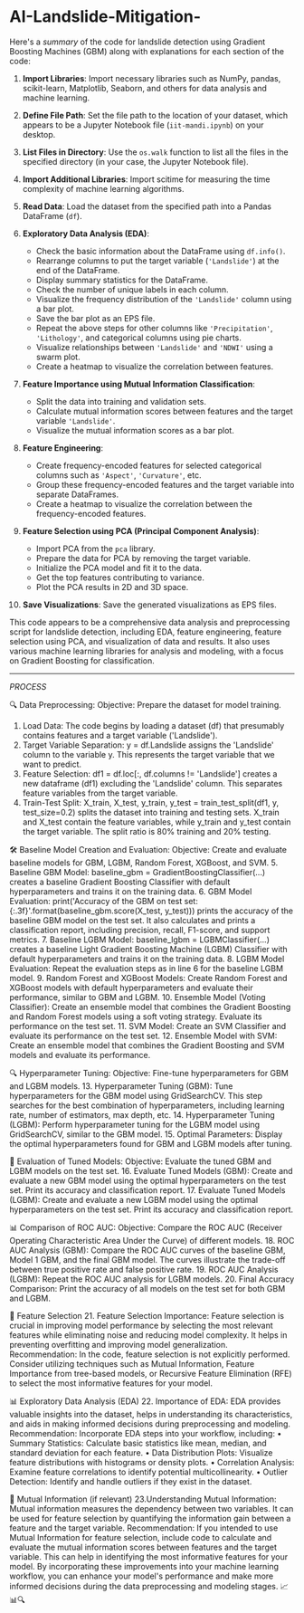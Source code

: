 # AI-Landslide-Mitigation-
Here's a *summary* of the code for landslide detection using Gradient Boosting Machines (GBM) along with explanations for each section of the code:

1. **Import Libraries**: Import necessary libraries such as NumPy, pandas, scikit-learn, Matplotlib, Seaborn, and others for data analysis and machine learning.

2. **Define File Path**: Set the file path to the location of your dataset, which appears to be a Jupyter Notebook file (`iit-mandi.ipynb`) on your desktop.

3. **List Files in Directory**: Use the `os.walk` function to list all the files in the specified directory (in your case, the Jupyter Notebook file).

4. **Import Additional Libraries**: Import scitime for measuring the time complexity of machine learning algorithms.

5. **Read Data**: Load the dataset from the specified path into a Pandas DataFrame (`df`).

6. **Exploratory Data Analysis (EDA)**:
   - Check the basic information about the DataFrame using `df.info()`.
   - Rearrange columns to put the target variable (`'Landslide'`) at the end of the DataFrame.
   - Display summary statistics for the DataFrame.
   - Check the number of unique labels in each column.
   - Visualize the frequency distribution of the `'Landslide'` column using a bar plot.
   - Save the bar plot as an EPS file.
   - Repeat the above steps for other columns like `'Precipitation'`, `'Lithology'`, and categorical columns using pie charts.
   - Visualize relationships between `'Landslide'` and `'NDWI'` using a swarm plot.
   - Create a heatmap to visualize the correlation between features.

7. **Feature Importance using Mutual Information Classification**:
   - Split the data into training and validation sets.
   - Calculate mutual information scores between features and the target variable `'Landslide'`.
   - Visualize the mutual information scores as a bar plot.

8. **Feature Engineering**:
   - Create frequency-encoded features for selected categorical columns such as `'Aspect'`, `'Curvature'`, etc.
   - Group these frequency-encoded features and the target variable into separate DataFrames.
   - Create a heatmap to visualize the correlation between the frequency-encoded features.

9. **Feature Selection using PCA (Principal Component Analysis)**:
   - Import PCA from the `pca` library.
   - Prepare the data for PCA by removing the target variable.
   - Initialize the PCA model and fit it to the data.
   - Get the top features contributing to variance.
   - Plot the PCA results in 2D and 3D space.

10. **Save Visualizations**: Save the generated visualizations as EPS files.

This code appears to be a comprehensive data analysis and preprocessing script for landslide detection, including EDA, feature engineering, feature selection using PCA, and visualization of data and results. It also uses various machine learning libraries for analysis and modeling, with a focus on Gradient Boosting for classification.

--------------------------------------------------------------------------------------------------------------------------------------------------------------------------------------------------------------------
*PROCESS*

🔍 Data Preprocessing:
Objective: Prepare the dataset for model training.
1.	Load Data: The code begins by loading a dataset (df) that presumably contains features and a target variable ('Landslide').
2.	Target Variable Separation: y = df.Landslide assigns the 'Landslide' column to the variable y. This represents the target variable that we want to predict.
3.	Feature Selection: df1 = df.loc[:, df.columns != 'Landslide'] creates a new dataframe (df1) excluding the 'Landslide' column. This separates feature variables from the target variable.
4.	Train-Test Split: X_train, X_test, y_train, y_test = train_test_split(df1, y, test_size=0.2) splits the dataset into training and testing sets. X_train and X_test contain the feature variables, while y_train and y_test contain the target variable. The split ratio is 80% training and 20% testing.

🛠️ Baseline Model Creation and Evaluation:
Objective: Create and evaluate baseline models for GBM, LGBM, Random Forest, XGBoost, and SVM.
5.	Baseline GBM Model: baseline_gbm = GradientBoostingClassifier(...) creates a baseline Gradient Boosting Classifier with default hyperparameters and trains it on the training data.
6.	GBM Model Evaluation: print('Accuracy of the GBM on test set: {:.3f}'.format(baseline_gbm.score(X_test, y_test))) prints the accuracy of the baseline GBM model on the test set. It also calculates and prints a classification report, including precision, recall, F1-score, and support metrics.
7.	Baseline LGBM Model: baseline_lgbm = LGBMClassifier(...) creates a baseline Light Gradient Boosting Machine (LGBM) Classifier with default hyperparameters and trains it on the training data.
8.	LGBM Model Evaluation: Repeat the evaluation steps as in line 6 for the baseline LGBM model.
9.	Random Forest and XGBoost Models: Create Random Forest and XGBoost models with default hyperparameters and evaluate their performance, similar to GBM and LGBM.
10.	Ensemble Model (Voting Classifier): Create an ensemble model that combines the Gradient Boosting and Random Forest models using a soft voting strategy. Evaluate its performance on the test set.
11.	SVM Model: Create an SVM Classifier and evaluate its performance on the test set.
12.	Ensemble Model with SVM: Create an ensemble model that combines the Gradient Boosting and SVM models and evaluate its performance.

🔍 Hyperparameter Tuning:
Objective: Fine-tune hyperparameters for GBM and LGBM models.
13.	Hyperparameter Tuning (GBM): Tune hyperparameters for the GBM model using GridSearchCV. This step searches for the best combination of hyperparameters, including learning rate, number of estimators, max depth, etc.
14.	Hyperparameter Tuning (LGBM): Perform hyperparameter tuning for the LGBM model using GridSearchCV, similar to the GBM model.
15.	Optimal Parameters: Display the optimal hyperparameters found for GBM and LGBM models after tuning.

🔬 Evaluation of Tuned Models:
Objective: Evaluate the tuned GBM and LGBM models on the test set.
16.	Evaluate Tuned Models (GBM): Create and evaluate a new GBM model using the optimal hyperparameters on the test set. Print its accuracy and classification report.
17.	Evaluate Tuned Models (LGBM): Create and evaluate a new LGBM model using the optimal hyperparameters on the test set. Print its accuracy and classification report.

📊 Comparison of ROC AUC:
Objective: Compare the ROC AUC (Receiver Operating Characteristic Area Under the Curve) of different models.
18.	ROC AUC Analysis (GBM): Compare the ROC AUC curves of the baseline GBM, Model 1 GBM, and the final GBM model. The curves illustrate the trade-off between true positive rate and false positive rate.
19.	ROC AUC Analysis (LGBM): Repeat the ROC AUC analysis for LGBM models.
20.	Final Accuracy Comparison: Print the accuracy of all models on the test set for both GBM and LGBM.

🧐 Feature Selection 
21. Feature Selection Importance: Feature selection is crucial in improving model performance by selecting the most relevant features while eliminating noise and reducing model complexity. It helps in preventing overfitting and improving model generalization.
Recommendation: In the code, feature selection is not explicitly performed. Consider utilizing techniques such as Mutual Information, Feature Importance from tree-based models, or Recursive Feature Elimination (RFE) to select the most informative features for your model.

 📊 Exploratory Data Analysis (EDA)
22. Importance of EDA: EDA provides valuable insights into the dataset, helps in understanding its characteristics, and aids in making informed decisions during preprocessing and modeling.
Recommendation: Incorporate EDA steps into your workflow, including:
•	Summary Statistics: Calculate basic statistics like mean, median, and standard deviation for each feature.
•	Data Distribution Plots: Visualize feature distributions with histograms or density plots.
•	Correlation Analysis: Examine feature correlations to identify potential multicollinearity.
•	Outlier Detection: Identify and handle outliers if they exist in the dataset.

🔄 Mutual Information (if relevant) 
23.Understanding Mutual Information: Mutual information measures the dependency between two variables. It can be used for feature selection by quantifying the information gain between a feature and the target variable.
Recommendation: If you intended to use Mutual Information for feature selection, include code to calculate and evaluate the mutual information scores between features and the target variable. This can help in identifying the most informative features for your model.
By incorporating these improvements into your machine learning workflow, you can enhance your model's performance and make more informed decisions during the data preprocessing and modeling stages. 📈📊🔍


